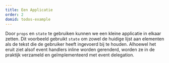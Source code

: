 ```yaml
---
title: Een Applicatie
order: 2
domid: todos-example
---
```


Door `props` en `state` te gebruiken kunnen we een kleine applicatie in elkaar zetten.
Dit voorbeeld gebruikt `state` om zowel de huidige lijst aan elementen als de tekst die de gebruiker heeft ingevoerd bij te houden.
Alhoewel het eruit ziet alsof event handlers inline worden gerenderd, worden ze in de praktijk verzameld en geïmplementeerd met event delegation.
